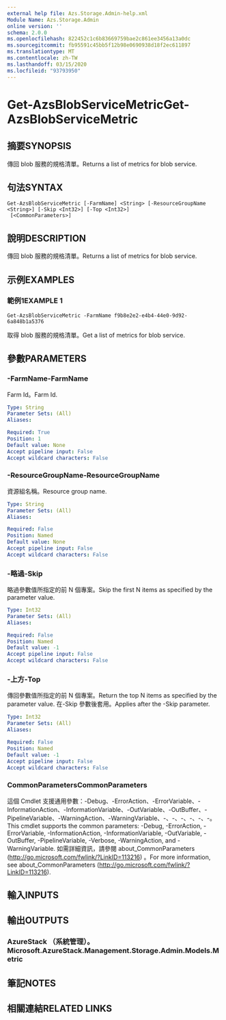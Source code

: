 ```yaml
---
external help file: Azs.Storage.Admin-help.xml
Module Name: Azs.Storage.Admin
online version: ''
schema: 2.0.0
ms.openlocfilehash: 822452c1c6b83669759bae2c861ee3456a13a0dc
ms.sourcegitcommit: fb95591c45bb5f12b98e0690938d18f2ec611897
ms.translationtype: MT
ms.contentlocale: zh-TW
ms.lasthandoff: 03/15/2020
ms.locfileid: "93793950"
---
```

# <span data-ttu-id="38edc-101">Get-AzsBlobServiceMetric</span><span class="sxs-lookup"><span data-stu-id="38edc-101">Get-AzsBlobServiceMetric</span></span>

## <span data-ttu-id="38edc-102">摘要</span><span class="sxs-lookup"><span data-stu-id="38edc-102">SYNOPSIS</span></span>
<span data-ttu-id="38edc-103">傳回 blob 服務的規格清單。</span><span class="sxs-lookup"><span data-stu-id="38edc-103">Returns a list of metrics for blob service.</span></span>

## <span data-ttu-id="38edc-104">句法</span><span class="sxs-lookup"><span data-stu-id="38edc-104">SYNTAX</span></span>

```
Get-AzsBlobServiceMetric [-FarmName] <String> [-ResourceGroupName <String>] [-Skip <Int32>] [-Top <Int32>]
 [<CommonParameters>]
```

## <span data-ttu-id="38edc-105">說明</span><span class="sxs-lookup"><span data-stu-id="38edc-105">DESCRIPTION</span></span>
<span data-ttu-id="38edc-106">傳回 blob 服務的規格清單。</span><span class="sxs-lookup"><span data-stu-id="38edc-106">Returns a list of metrics for blob service.</span></span>

## <span data-ttu-id="38edc-107">示例</span><span class="sxs-lookup"><span data-stu-id="38edc-107">EXAMPLES</span></span>

### <span data-ttu-id="38edc-108">範例1</span><span class="sxs-lookup"><span data-stu-id="38edc-108">EXAMPLE 1</span></span>
```
Get-AzsBlobServiceMetric -FarmName f9b8e2e2-e4b4-44e0-9d92-6a848b1a5376
```

<span data-ttu-id="38edc-109">取得 blob 服務的規格清單。</span><span class="sxs-lookup"><span data-stu-id="38edc-109">Get a list of metrics for blob service.</span></span>

## <span data-ttu-id="38edc-110">參數</span><span class="sxs-lookup"><span data-stu-id="38edc-110">PARAMETERS</span></span>

### <span data-ttu-id="38edc-111">-FarmName</span><span class="sxs-lookup"><span data-stu-id="38edc-111">-FarmName</span></span>
<span data-ttu-id="38edc-112">Farm Id。</span><span class="sxs-lookup"><span data-stu-id="38edc-112">Farm Id.</span></span>

```yaml
Type: String
Parameter Sets: (All)
Aliases:

Required: True
Position: 1
Default value: None
Accept pipeline input: False
Accept wildcard characters: False
```

### <span data-ttu-id="38edc-113">-ResourceGroupName</span><span class="sxs-lookup"><span data-stu-id="38edc-113">-ResourceGroupName</span></span>
<span data-ttu-id="38edc-114">資源組名稱。</span><span class="sxs-lookup"><span data-stu-id="38edc-114">Resource group name.</span></span>

```yaml
Type: String
Parameter Sets: (All)
Aliases:

Required: False
Position: Named
Default value: None
Accept pipeline input: False
Accept wildcard characters: False
```

### <span data-ttu-id="38edc-115">-略過</span><span class="sxs-lookup"><span data-stu-id="38edc-115">-Skip</span></span>
<span data-ttu-id="38edc-116">略過參數值所指定的前 N 個專案。</span><span class="sxs-lookup"><span data-stu-id="38edc-116">Skip the first N items as specified by the parameter value.</span></span>

```yaml
Type: Int32
Parameter Sets: (All)
Aliases:

Required: False
Position: Named
Default value: -1
Accept pipeline input: False
Accept wildcard characters: False
```

### <span data-ttu-id="38edc-117">-上方</span><span class="sxs-lookup"><span data-stu-id="38edc-117">-Top</span></span>
<span data-ttu-id="38edc-118">傳回參數值所指定的前 N 個專案。</span><span class="sxs-lookup"><span data-stu-id="38edc-118">Return the top N items as specified by the parameter value.</span></span>
<span data-ttu-id="38edc-119">在-Skip 參數後套用。</span><span class="sxs-lookup"><span data-stu-id="38edc-119">Applies after the -Skip parameter.</span></span>

```yaml
Type: Int32
Parameter Sets: (All)
Aliases:

Required: False
Position: Named
Default value: -1
Accept pipeline input: False
Accept wildcard characters: False
```

### <span data-ttu-id="38edc-120">CommonParameters</span><span class="sxs-lookup"><span data-stu-id="38edc-120">CommonParameters</span></span>
<span data-ttu-id="38edc-121">這個 Cmdlet 支援通用參數：-Debug、-ErrorAction、-ErrorVariable、-InformationAction、-InformationVariable、-OutVariable、-OutBuffer、-PipelineVariable、-WarningAction、-WarningVariable、-、-、-、-、-、-。</span><span class="sxs-lookup"><span data-stu-id="38edc-121">This cmdlet supports the common parameters: -Debug, -ErrorAction, -ErrorVariable, -InformationAction, -InformationVariable, -OutVariable, -OutBuffer, -PipelineVariable, -Verbose, -WarningAction, and -WarningVariable.</span></span> <span data-ttu-id="38edc-122">如需詳細資訊，請參閱 about_CommonParameters (http://go.microsoft.com/fwlink/?LinkID=113216) 。</span><span class="sxs-lookup"><span data-stu-id="38edc-122">For more information, see about_CommonParameters (http://go.microsoft.com/fwlink/?LinkID=113216).</span></span>

## <span data-ttu-id="38edc-123">輸入</span><span class="sxs-lookup"><span data-stu-id="38edc-123">INPUTS</span></span>

## <span data-ttu-id="38edc-124">輸出</span><span class="sxs-lookup"><span data-stu-id="38edc-124">OUTPUTS</span></span>

### <span data-ttu-id="38edc-125">AzureStack （系統管理）。</span><span class="sxs-lookup"><span data-stu-id="38edc-125">Microsoft.AzureStack.Management.Storage.Admin.Models.Metric</span></span>

## <span data-ttu-id="38edc-126">筆記</span><span class="sxs-lookup"><span data-stu-id="38edc-126">NOTES</span></span>

## <span data-ttu-id="38edc-127">相關連結</span><span class="sxs-lookup"><span data-stu-id="38edc-127">RELATED LINKS</span></span>
